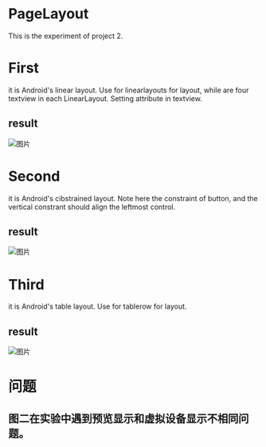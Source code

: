 # PageLayout
This is the experiment of project 2.

# First 
it is Android's linear layout. Use for linearlayouts for layout, while are four textview in each LinearLayout. Setting attribute in textview.

## result
![图片](https://github.com/yxjjb/Test2/blob/main/1.png)

# Second
it is Android's cibstrained layout. Note here the constraint of button, and the vertical constrant should align the leftmost control.

## result
![图片](https://github.com/yxjjb/Test2/blob/main/2.png)


# Third
it is Android's table layout. Use for tablerow for layout.

## result
![图片](https://github.com/yxjjb/Test2/blob/main/3.png)

# 问题
## 图二在实验中遇到预览显示和虚拟设备显示不相同问题。

